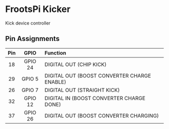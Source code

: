 # FrootsPi Kicker

Kick device controller

## Pin Assignments

|Pin|GPIO|Function|
|:---:|:---:|:---|
|18|GPIO 24|DIGITAL OUT (CHIP KICK)|
|29|GPIO 5 |DIGITAL OUT (BOOST CONVERTER CHARGE ENABLE)|
|26|GPIO 7 |DIGITAL OUT (STRAIGHT KICK)|
|32|GPIO 12|DIGITAL IN (BOOST CONVERTER CHARGE DONE)|
|37|GPIO 26|DIGITAL OUT (BOOST CONVERTER CHARGING)|
